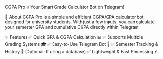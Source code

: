 CGPA Pro 🔥
Your Smart Grade Calculator Bot on Telegram!


📌 About
CGPA Pro is a simple and efficient CGPA/GPA calculator bot designed for university students. With just a few inputs, you can calculate your semester GPA and cumulative CGPA directly within Telegram.

✨ Features
✅ Quick GPA & CGPA Calculation 📊
✅ Supports Multiple Grading Systems 🎓
✅ Easy-to-Use Telegram Bot 🤖
✅ Semester Tracking & History 📅 (Optional: If using a database)
✅ Lightweight & Fast Processing ⚡